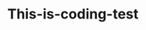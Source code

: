 # This-is-coding-test
       
  
     
 
   
     
           
                 
                          
                   
                     
        
                  
             
             
          
      
    
